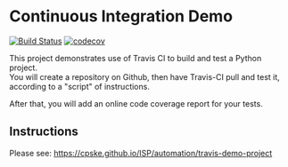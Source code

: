 Continuous Integration Demo
============================
[![Build Status](https://app.travis-ci.com/TaninDean/demo-pyci.svg?branch=main)](https://app.travis-ci.com/TaninDean/demo-pyci)
[![codecov](https://codecov.io/gh/TaninDean/demo-pyci/branch/main/graph/badge.svg?token=OVBIGJ7FN1)](https://codecov.io/gh/TaninDean/demo-pyci)

This project demonstrates use of Travis CI to build and test a Python project.  
You will create a repository on Github, then have Travis-CI pull and test it,
according to a "script" of instructions.

After that, you will add an online code coverage report for your tests.

## Instructions

Please see: https://cpske.github.io/ISP/automation/travis-demo-project

